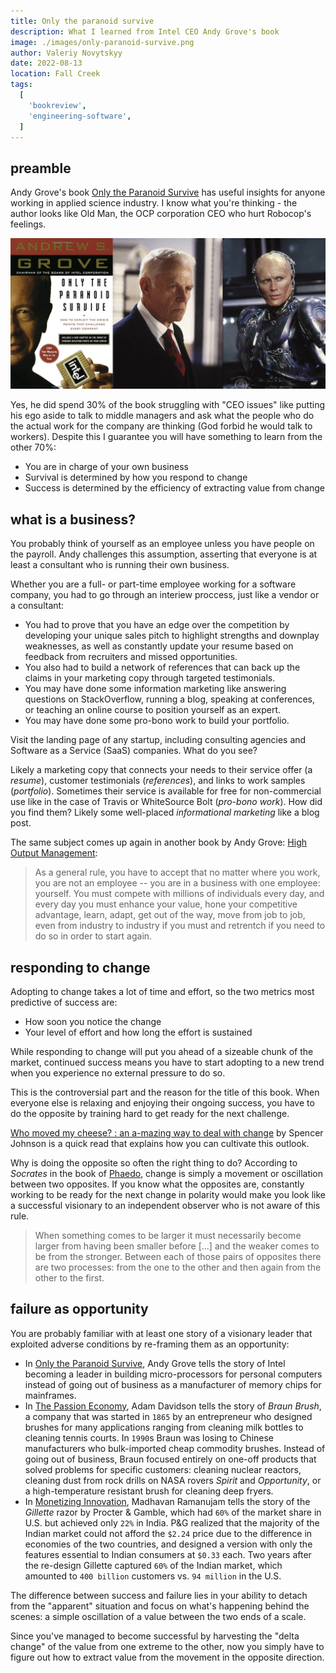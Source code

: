 ```yaml
---
title: Only the paranoid survive
description: What I learned from Intel CEO Andy Grove's book
image: ./images/only-paranoid-survive.png
author: Valeriy Novytskyy
date: 2022-08-13
location: Fall Creek
tags:
  [
    'bookreview',
    'engineering-software',
  ]
---
```


## preamble

Andy Grove's book [Only the Paranoid Survive](https://www.amazon.com/Only-Paranoid-Survive-Exploit-Challenge-ebook/dp/B0036S4B2G) has useful insights for anyone working in applied science industry. I know what you're thinking - the author looks like Old Man, the OCP corporation CEO who hurt Robocop's feelings.

![ocp](./images/only-paranoid-survive-oldman.png)

Yes, he did spend 30% of the book struggling with "CEO issues" like putting his ego aside to talk to middle managers and ask what the people who do the actual work for the company are thinking (God forbid he would talk to workers). Despite this I guarantee you will have something to learn from the other 70%:

* You are in charge of your own business
* Survival is determined by how you respond to change
* Success is determined by the efficiency of extracting value from change

## what is a business?

You probably think of yourself as an employee unless you have people on the payroll. Andy challenges this assumption, asserting that everyone is at least a consultant who is running their own business.

Whether you are a full- or part-time employee working for a software company, you had to go through an interiew proccess, just like a vendor or a consultant:
- You had to prove that you have an edge over the competition by developing your unique sales pitch to highlight strengths and downplay weaknesses, as well as constantly update your resume based on feedback from recruiters and missed opportunities.
- You also had to build a network of references that can back up the claims in your marketing copy through targeted testimonials.
- You may have done some information marketing like answering questions on StackOverflow, running a blog, speaking at conferences, or teaching an online course to position yourself as an expert.
- You may have done some pro-bono work to build your portfolio.

Visit the landing page of any startup, including consulting agencies and Software as a Service (SaaS) companies. What do you see?

Likely a marketing copy that connects your needs to their service offer (a *resume*), customer testimonials (*references*), and links to work samples (*portfolio*). Sometimes their service is available for free for non-commercial use like in the case of Travis or WhiteSource Bolt (*pro-bono work*). How did you find them? Likely some well-placed *informational marketing* like a blog post.

The same subject comes up again in another book by Andy Grove: [High Output Management](https://www.amazon.com/High-Output-Management-Andrew-Grove-ebook/dp/B015VACHOK):

> As a general rule, you have to accept that no matter where you work, you are not an employee -- you are in a business with one employee: yourself. You must compete with millions of individuals every day, and every day you must enhance your value, hone your competitive advantage, learn, adapt, get out of the way, move from job to job, even from industry to industry if you must and retrentch if you need to do so in order to start again.

## responding to change

Adopting to change takes a lot of time and effort, so the two metrics most predictive of success are:
- How soon you notice the change
- Your level of effort and how long the effort is sustained

While responding to change will put you ahead of a sizeable chunk of the market, continued success means you have to start adopting to a new trend when you experience no external pressure to do so.

This is the controversial part and the reason for the title of this book. When everyone else is relaxing and enjoying their ongoing success, you have to do the opposite by training hard to get ready for the next challenge.

[Who moved my cheese? : an a-mazing way to deal with change](https://www.amazon.com/Who-Moved-My-Cheese-Mazing-ebook/dp/B004CR6AM4) by Spencer Johnson is a quick read that explains how you can cultivate this outlook.

Why is doing the opposite so often the right thing to do? According to *Socrates* in the book of [Phaedo](https://www.amazon.com/Phaedo-Plato-ebook/dp/B07WHTZYN7), change is simply a movement or oscillation between two opposites. If you know what the opposites are, constantly working to be ready for the next change in polarity would make you look like a successful visionary to an independent observer who is not aware of this rule.

> When something comes to be larger it must necessarily become larger from having been smaller before [...] and the weaker comes to be from the stronger. Between each of those pairs of opposites there are two processes: from the one to the other and then again from the other to the first.

## failure as opportunity

You are probably familiar with at least one story of a visionary leader that exploited adverse conditions by re-framing them as an opportunity:

- In [Only the Paranoid Survive](https://www.amazon.com/Only-Paranoid-Survive-Exploit-Challenge-ebook/dp/B0036S4B2G), Andy Grove tells the story of Intel becoming a leader in building micro-processors for personal computers instead of going out of business as a manufacturer of memory chips for mainframes.
- In [The Passion Economy](https://www.amazon.com/Passion-Economy-Thriving-Twenty-First-Century-ebook/dp/B07QDK4MM7), Adam Davidson tells the story of *Braun Brush*, a company that was started in `1865` by an entrepreneur who designed brushes for many applications ranging from cleaning milk bottles to cleaning tennis courts. In `1990`s Braun was losing to Chinese manufacturers who bulk-imported cheap commodity brushes. Instead of going out of business, Braun focused entirely on one-off products that solved problems for specific customers: cleaning nuclear reactors, cleaning dust from rock drills on NASA rovers *Spirit* and *Opportunity*, or a high-temperature resistant brush for cleaning deep fryers.
- In [Monetizing Innovation](https://www.amazon.com/Monetizing-Innovation-Companies-Design-Product-ebook/dp/B01F4DYY1I), Madhavan Ramanujam tells the story of the *Gillette* razor by Procter & Gamble, which had `60%` of the market share in U.S. but achieved only `22%` in India. P&G realized that the majority of the Indian market could not afford the `$2.24` price due to the difference in economies of the two countries, and designed a version with only the features essential to Indian consumers at `$0.33` each. Two years after the re-design Gillette captured `60%` of the Indian market, which amounted to `400 billion` customers vs. `94 million` in the U.S.

The difference between success and failure lies in your ability to detach from the "apparent" situation and focus on what's happening behind the scenes: a simple oscillation of a value between the two ends of a scale.

Since you've managed to become successful by harvesting the "delta change" of the value from one extreme to the other, now you simply have to figure out how to extract value from the movement in the opposite direction.